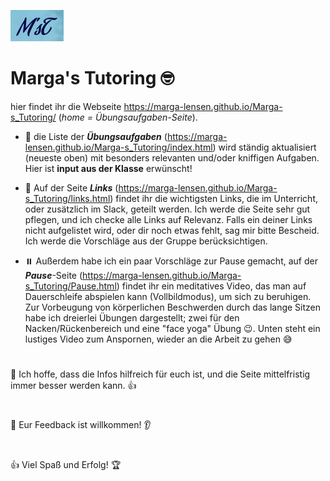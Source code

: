 ![alt text](<src/logos/Bildschirmfoto vom 2024-06-27 12-52-34.png>) <h1> Marga's Tutoring 🤓</h1>


hier findet ihr die Webseite https://marga-lensen.github.io/Marga-s_Tutoring/  (*home = Übungsaufgaben-Seite*).

- 📝 die Liste der **_Übungsaufgaben_** (https://marga-lensen.github.io/Marga-s_Tutoring/index.html) wird ständig aktualisiert (neueste oben) mit besonders relevanten und/oder kniffigen Aufgaben. Hier ist **input aus der Klasse** erwünscht! 

- 🔗 Auf der Seite **_Links_** (https://marga-lensen.github.io/Marga-s_Tutoring/links.html) findet ihr die wichtigsten Links, die im Unterricht, oder zusätzlich im Slack, geteilt werden. Ich werde die Seite sehr gut pflegen, und ich checke alle Links auf Relevanz. 
Falls ein deiner Links nicht aufgelistet wird, oder dir noch etwas fehlt, sag mir bitte Bescheid. Ich werde die Vorschläge aus der Gruppe berücksichtigen.

- ⏸️ Außerdem habe ich ein paar Vorschläge zur Pause gemacht, auf der **_Pause_**-Seite (https://marga-lensen.github.io/Marga-s_Tutoring/Pause.html) findet ihr ein meditatives Video, das man auf Dauerschleife abspielen kann (Vollbildmodus), um sich zu beruhigen.
Zur Vorbeugung von körperlichen Beschwerden durch das lange Sitzen habe ich dreierlei Übungen dargestellt; zwei für den Nacken/Rückenbereich und eine "face yoga" Übung 😉. Unten steht ein lustiges Video zum Anspornen, wieder an die Arbeit zu gehen 😅
#

🙏 Ich hoffe, dass die Infos hilfreich für euch ist, und die Seite mittelfristig immer besser werden kann. 👍️
#

💬 Eur Feedback ist willkommen! 👂️
#

👍️ Viel Spaß und Erfolg! 🏆️
#


